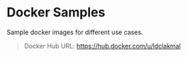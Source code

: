 # Docker Samples

Sample docker images for different use cases.

> Docker Hub URL: https://hub.docker.com/u/ldclakmal
